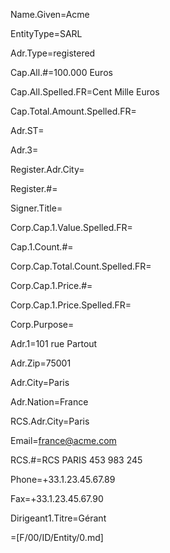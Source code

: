 Name.Given=Acme

EntityType=SARL

Adr.Type=registered

Cap.All.#=100.000 Euros

Cap.All.Spelled.FR=Cent Mille Euros

Cap.Total.Amount.Spelled.FR=

Adr.ST=

Adr.3=

Register.Adr.City=

Register.#=

Signer.Title=

Corp.Cap.1.Value.Spelled.FR=

Cap.1.Count.#=

Corp.Cap.Total.Count.Spelled.FR=

Corp.Cap.1.Price.#=

Corp.Cap.1.Price.Spelled.FR=

Corp.Purpose=

Adr.1=101 rue Partout

Adr.Zip=75001

Adr.City=Paris

Adr.Nation=France
 
RCS.Adr.City=Paris

Email=france@acme.com

RCS.#=RCS PARIS 453 983 245

Phone=+33.1.23.45.67.89

Fax=+33.1.23.45.67.90

Dirigeant1.Titre=Gérant

=[F/00/ID/Entity/0.md]
